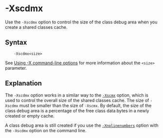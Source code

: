 <!--
* Copyright (c) 2017, 2021 IBM Corp. and others
*
* This program and the accompanying materials are made
* available under the terms of the Eclipse Public License 2.0
* which accompanies this distribution and is available at
* https://www.eclipse.org/legal/epl-2.0/ or the Apache
* License, Version 2.0 which accompanies this distribution and
* is available at https://www.apache.org/licenses/LICENSE-2.0.
*
* This Source Code may also be made available under the
* following Secondary Licenses when the conditions for such
* availability set forth in the Eclipse Public License, v. 2.0
* are satisfied: GNU General Public License, version 2 with
* the GNU Classpath Exception [1] and GNU General Public
* License, version 2 with the OpenJDK Assembly Exception [2].
*
* [1] https://www.gnu.org/software/classpath/license.html
* [2] http://openjdk.java.net/legal/assembly-exception.html
*
* SPDX-License-Identifier: EPL-2.0 OR Apache-2.0 OR GPL-2.0 WITH
* Classpath-exception-2.0 OR LicenseRef-GPL-2.0 WITH Assembly-exception
-->

# -Xscdmx 

Use the `-Xscdmx` option to control the size of the class debug area when you create a shared classes cache.

## Syntax

        -Xscdmx<size>

See [Using -X command-line options](x_jvm_commands.md) for more information about the `<size>` parameter.

## Explanation

The `-Xscdmx` option works in a similar way to the [`-Xscmx`](xscmx.md) option, which is used to control the overall size of the shared classes cache. The size of `-Xscdmx` must be smaller than the size of `-Xscmx`. By default, the size of the class debug area is a percentage of the free class data bytes in a newly created or empty cache.

A class debug area is still created if you use the [`-Xnolinenumbers`](xlinenumbers.md) option with the `-Xscdmx` option on the command line.



<!-- ==== END OF TOPIC ==== xscdmx.md ==== -->

